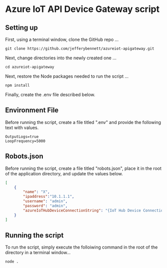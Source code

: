 # Azure IoT API Device Gateway script

## Setting up
First, using a terminal window, clone the GitHub repo ...
```
git clone https://github.com/jefferybennett/azureiot-apigateway.git
```
Next, change directories into the newly created one ...
```
cd azureiot-apigateway
```
Next, restore the Node packages needed to run the script ...
```
npm install
```
Finally, create the .env file described below.

## Environment File
Before running the script, create a file titled ".env" and provide the following text with values.
```text
OutputLogs=true
LoopFrequency=5000
```

## Robots.json
Before running the script, create a file titled "robots.json", place it in the root of the application directory, and update the values below.

```json
[
    {
        "name": "X",
        "ipaddress":"10.1.1.1",
        "username": "admin",
        "password": "admin",
        "azureIoTHubDeviceConnectionString": "{IoT Hub Device Connection String for Device}"
    }
]
```

## Running the script
To run the script, simply execute the folloiwing command in the root of the directory in a terminal window...
```
node .
```